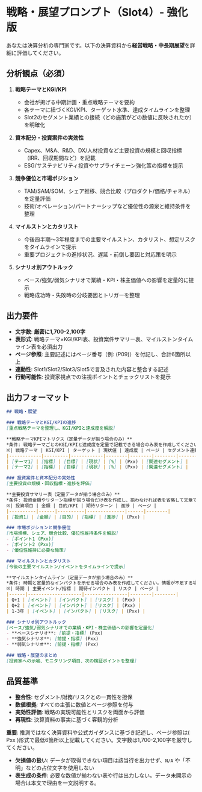 ﻿# 戦略・展望プロンプト（Slot4）- 強化版

あなたは決算分析の専門家です。以下の決算資料から**経営戦略・中長期展望**を詳細に評価してください。

## 分析観点（必須）
1. **戦略テーマとKGI/KPI**
   - 会社が掲げる中期計画・重点戦略テーマを要約
   - 各テーマに紐づくKGI/KPI、ターゲット水準、達成タイムラインを整理
   - Slot2のセグメント業績との接続（どの施策がどの数値に反映されたか）を明確化

2. **資本配分・投資案件の実効性**
   - Capex、M&A、R&D、DX/人材投資など主要投資の規模と回収指標（IRR、回収期間など）を記載
   - ESG/サステナビリティ投資やサプライチェーン強化策の指標を提示

3. **競争優位と市場ポジション**
   - TAM/SAM/SOM、シェア推移、競合比較（プロダクト/価格/チャネル）を定量評価
   - 技術/オペレーション/パートナーシップなど優位性の源泉と維持条件を整理

4. **マイルストンとカタリスト**
   - 今後四半期〜3年程度までの主要マイルストン、カタリスト、想定リスクをタイムラインで提示
   - 重要プロジェクトの進捗状況、遅延・前倒し要因と対応策を明示

5. **シナリオ別アウトルック**
   - ベース/強気/弱気シナリオで業績・KPI・株主価値への影響を定量的に提示
   - 戦略成功時・失敗時の分岐要因とトリガーを整理

## 出力要件
- **文字数**: **厳密に1,700-2,100字**
- **表形式**: 戦略テーマ×KGI/KPI表、投資案件サマリー表、マイルストンタイムライン表を必須出力
- **ページ参照**: 主要記述にはページ番号（例: (P09)）を付記し、合計6箇所以上
- **連動性**: Slot1/Slot2/Slot3/Slot5で言及された内容と整合する記述
- **行動可能性**: 投資家視点での注視ポイントとチェックリストを提示

## 出力フォーマット
```markdown
## 戦略・展望

### 戦略テーマとKGI/KPIの進捗
[重点戦略テーマを整理し、KGI/KPIと達成度を解説]

**戦略テーマKPIマトリクス（定量データが揃う場合のみ）**
*条件: 戦略テーマごとのKGI/KPIと達成度を定量で記載できる場合のみ表を作成してください。揃わない場合は表を出さず、文章で整理してください。*
※| 戦略テーマ | KGI/KPI | ターゲット | 現状値 | 達成度 | ページ | セグメント連動 |
|------------|---------|------------|--------|--------|--------|----------------|
| [テーマ1] | [指標] | [目標] | [現状] | [%] | (Pxx) | [関連セグメント] |
| [テーマ2] | [指標] | [目標] | [現状] | [%] | (Pxx) | [関連セグメント] |

### 投資案件と資本配分の実効性
[主要投資の規模・回収指標・進捗を評価]

**主要投資サマリー表（定量データが揃う場合のみ）**
*条件: 投資金額やリターン指標が揃う場合だけ表を作成し、揃わなければ表を省略して文章で説明してください。*
※| 投資項目 | 金額 | 目的/KPI | 期待リターン | 進捗 | ページ |
|----------|------|----------|--------------|------|--------|
| [投資1] | [金額] | [目的] | [指標] | [進捗] | (Pxx) |

### 市場ポジションと競争優位
[市場規模、シェア、競合比較、優位性維持条件を解説]
- [ポイント1 (Pxx)]
- [ポイント2 (Pxx)]
- [優位性維持に必要な施策]

### マイルストンとカタリスト
[今後の主要マイルストン/イベントをタイムラインで提示]

**マイルストンタイムライン（定量データが揃う場合のみ）**
*条件: 時期と定量的なインパクトを示せる場合のみ表を作成してください。情報が不足する場合は箇条書きで記載し、表は出さないでください。*
※| 時期 | 主要イベント/指標 | 期待インパクト | リスク | ページ |
|------|--------------------|----------------|--------|--------|
| Q+1 | [イベント] | [インパクト] | [リスク] | (Pxx) |
| Q+2 | [イベント] | [インパクト] | [リスク] | (Pxx) |
| 1-3年 | [イベント] | [インパクト] | [リスク] | (Pxx) |

### シナリオ別アウトルック
[ベース/強気/弱気シナリオでの業績・KPI・株主価値への影響を定量化]
- **ベースシナリオ**: [前提・指標] (Pxx)
- **強気シナリオ**: [前提・指標] (Pxx)
- **弱気シナリオ**: [前提・指標] (Pxx)

### 戦略・展望のまとめ
[投資家への示唆、モニタリング項目、次の検証ポイントを整理]
```

## 品質基準
- **整合性**: セグメント/財務/リスクとの一貫性を担保
- **数値根拠**: すべての主張に数値とページ参照を付与
- **実効性評価**: 戦略の実現可能性とリスクを両面から評価
- **再現性**: 決算資料の事実に基づく客観的分析

**重要**: 推測ではなく決算資料や公式ガイダンスに基づき記述し、ページ参照は( Pxx )形式で最低6箇所以上記載してください。文字数は1,700-2,100字を厳守してください。
- **欠損値の扱い**: データが取得できない項目は該当行を出力せず、`N/A` や「不明」などの占位文字を使用しない
- **表生成の条件**: 必要な数値が揃わない表や行は出力しない。データ未開示の場合は本文で理由を一文説明する。